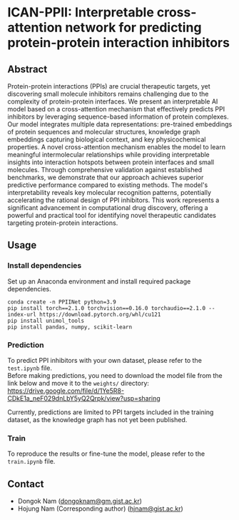 # ICAN-PPII: Interpretable cross-attention network for predicting protein-protein interaction inhibitors 

## Abstract
Protein-protein interactions (PPIs) are crucial therapeutic targets, yet discovering small molecule inhibitors remains challenging due to the complexity of protein-protein interfaces. We present an interpretable AI model based on a cross-attention mechanism that effectively predicts PPI inhibitors by leveraging sequence-based information of protein complexes. Our model integrates multiple data representations: pre-trained embeddings of protein sequences and molecular structures, knowledge graph embeddings capturing biological context, and key physicochemical properties. A novel cross-attention mechanism enables the model to learn meaningful intermolecular relationships while providing interpretable insights into interaction hotspots between protein interfaces and small molecules. Through comprehensive validation against established benchmarks, we demonstrate that our approach achieves superior predictive performance compared to existing methods. The model's interpretability reveals key molecular recognition patterns, potentially accelerating the rational design of PPI inhibitors. This work represents a significant advancement in computational drug discovery, offering a powerful and practical tool for identifying novel therapeutic candidates targeting protein-protein interactions.


## Usage

### Install dependencies
Set up an Anaconda environment and install required package dependencies.

```
conda create -n PPIINet python=3.9
pip install torch==2.1.0 torchvision==0.16.0 torchaudio==2.1.0 --index-url https://download.pytorch.org/whl/cu121
pip install unimol_tools
pip install pandas, numpy, scikit-learn
```

### Prediction
To predict PPI inhibitors with your own dataset, please refer to the `test.ipynb` file.  
Before making predictions, you need to download the model file from the link below and move it to the `weights/` directory:
https://drive.google.com/file/d/1Ye5R8-CDkE1a_neF029dnLbY5yQ2Qrpk/view?usp=sharing

Currently, predictions are limited to PPI targets included in the training dataset, as the knowledge graph has not yet been published.

### Train
To reproduce the results or fine-tune the model, please refer to the `train.ipynb` file.


## Contact
- Dongok Nam (dongoknam@gm.gist.ac.kr)
- Hojung Nam (Corresponding author) (hjnam@gist.ac.kr)

